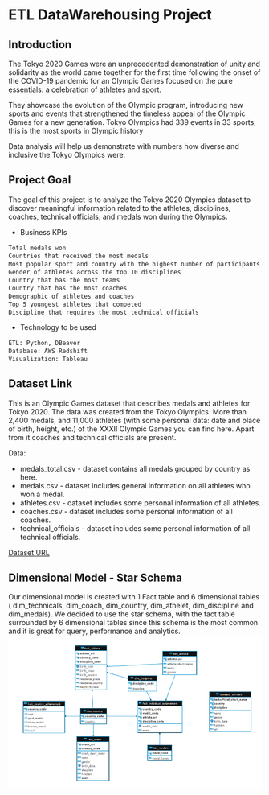 # ETL DataWarehousing Project
## Introduction
The Tokyo 2020 Games were an unprecedented demonstration of unity and solidarity as the world came together for the first time following the onset of the COVID-19 pandemic for an Olympic Games focused on the pure essentials: a celebration of athletes and sport.


They showcase the evolution of the Olympic program, introducing new sports and events that strengthened the timeless appeal of the Olympic Games for a new generation. Tokyo Olympics had 339 events in 33 sports, this is the most sports in Olympic history


Data analysis will help us demonstrate with numbers how diverse and inclusive the Tokyo Olympics were.
## Project Goal
The goal of this project is to analyze the Tokyo 2020 Olympics dataset to discover meaningful information related to the athletes, disciplines, coaches, technical officials, and medals won during the Olympics.
* Business KPIs
```
Total medals won
Countries that received the most medals
Most popular sport and country with the highest number of participants
Gender of athletes across the top 10 disciplines
Country that has the most teams
Country that has the most coaches
Demographic of athletes and coaches 
Top 5 youngest athletes that competed 
Discipline that requires the most technical officials
```
* Technology to be used
```
ETL: Python, DBeaver
Database: AWS Redshift
Visualization: Tableau
```
## Dataset Link
This is an Olympic Games dataset that describes medals and athletes for Tokyo 2020. The data was created from the Tokyo Olympics.
More than 2,400 medals, and 11,000 athletes (with some personal data: date and place of birth, height, etc.) of the XXXII Olympic Games you can find here. Apart from it coaches and technical officials are present.

Data:
- medals_total.csv - dataset contains all medals grouped by country as here.
- medals.csv - dataset includes general information on all athletes who won a medal.
- athletes.csv - dataset includes some personal information of all athletes.
- coaches.csv - dataset includes some personal information of all coaches.
- technical_officials - dataset includes some personal information of all technical officials.

[Dataset URL](https://www.kaggle.com/piterfm/tokyo-2020-olympics?select=athletes.csv )
## Dimensional Model - Star Schema
Our dimensional model is created with 1 Fact table and 6 dimensional tables ( dim_technicals, dim_coach, dim_country, dim_athelet, dim_discipline and dim_medals). We decided to use the star schema, with the fact table surrounded by 6 dimensional tables since this schema is the most common and it is great for query, performance and analytics. 
![Model Image](StarSchema.png)






